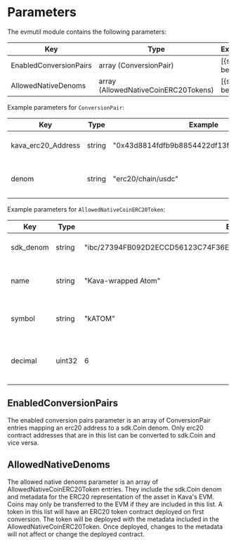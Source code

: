 <!--
order: 5
-->

# Parameters

The evmutil module contains the following parameters:

| Key                    | Type                                 | Example       |
| ---------------------- | ------------------------------------ | ------------- |
| EnabledConversionPairs | array (ConversionPair)               | [{see below}] |
| AllowedNativeDenoms    | array (AllowedNativeCoinERC20Tokens) | [{see below}] |

Example parameters for `ConversionPair`:

| Key                | Type   | Example                                      | Description                        |
| ------------------ | ------ | -------------------------------------------- | ---------------------------------- |
| kava_erc20_Address | string | "0x43d8814fdfb9b8854422df13f1c66e34e4fa91fd" | ERC20 contract address             |
| denom              | string | "erc20/chain/usdc"                           | sdk.Coin denom for the ERC20 token |

Example parameters for `AllowedNativeCoinERC20Token`:

| Key       | Type   | Example                                                                | Description                                        |
| --------- | ------ | ---------------------------------------------------------------------- | -------------------------------------------------- |
| sdk_denom | string | "ibc/27394FB092D2ECCD56123C74F36E4C1F926001CEADA9CA97EA622B25F41E5EB2" | denom of the sdk.Coin                              |
| name      | string | "Kava-wrapped Atom"                                                    | name field of the erc20 token                      |
| symbol    | string | "kATOM"                                                                | symbol field of the erc20 token                    |
| decimal   | uint32 | 6                                                                      | decimal field of the erc20 token, for display only |

## EnabledConversionPairs

The enabled conversion pairs parameter is an array of ConversionPair entries mapping an erc20 address to a sdk.Coin denom. Only erc20 contract addresses that are in this list can be converted to sdk.Coin and vice versa.

## AllowedNativeDenoms

The allowed native denoms parameter is an array of AllowedNativeCoinERC20Token entries. They include the sdk.Coin denom and metadata for the ERC20 representation of the asset in Kava's EVM. Coins may only be transferred to the EVM if they are included in this list. A token in this list will have an ERC20 token contract deployed on first conversion. The token will be deployed with the metadata included in the AllowedNativeCoinERC20Token. Once deployed, changes to the metadata will not affect or change the deployed contract.
